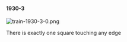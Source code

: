 #### 1930-3
![train-1930-3-0.png](https://github.com/lil-lab/nlvr/raw/master/nlvr/train/images/11/train-1930-3-0.png "train-1930-3-0.png")

There is exactly one square touching any edge